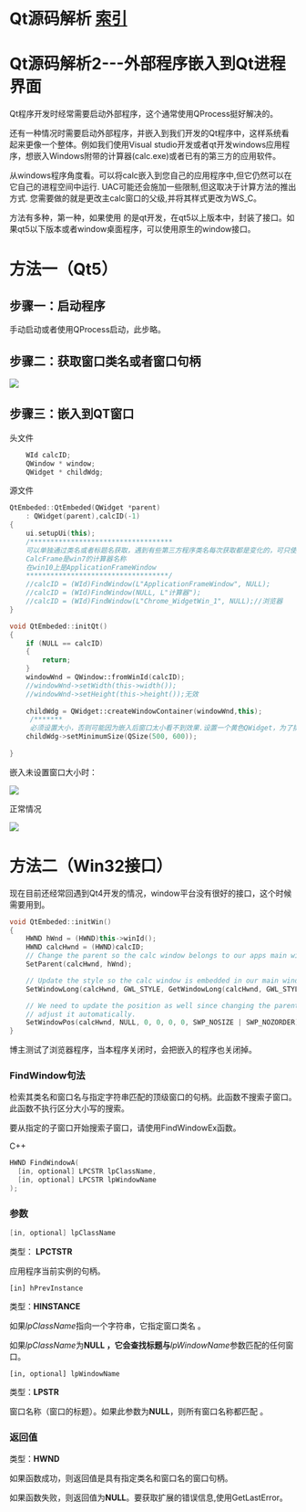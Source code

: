 # Qt源码解析 [索引](https://blog.csdn.net/xinqingwuji/article/details/118365888)

# Qt源码解析2---外部程序嵌入到Qt进程界面

Qt程序开发时经常需要启动外部程序，这个通常使用QProcess挺好解决的。

还有一种情况时需要启动外部程序，并嵌入到我们开发的Qt程序中，这样系统看起来更像一个整体。例如我们使用Visual studio开发或者qt开发windows应用程序，想嵌入Windows附带的计算器(calc.exe)或者已有的第三方的应用软件。

从windows程序角度看。可以将calc嵌入到您自己的应用程序中,但它仍然可以在它自己的进程空间中运行. UAC可能还会施加一些限制,但这取决于计算方法的推出方式.
 您需要做的就是更改主calc窗口的父级,并将其样式更改为WS_C。

方法有多种，第一种，如果使用 的是qt开发，在qt5以上版本中，封装了接口。如果qt5以下版本或者window桌面程序，可以使用原生的window接口。

# 方法一（Qt5）

## 步骤一：启动程序

手动启动或者使用QProcess启动，此步略。

## 步骤二：获取窗口类名或者窗口句柄

![](D:\Work\Code\luxiang\BasicSytax\Qt\源码解析\image\spy++使用.gif)

## 步骤三：嵌入到QT窗口 

头文件

```C++
	WId calcID;
	QWindow * window;
	QWidget * childWdg;
```

源文件

```c++
QtEmbeded::QtEmbeded(QWidget *parent)
    : QWidget(parent),calcID(-1)
{
    ui.setupUi(this);
    /***********************************
    可以单独通过类名或者标题名获取，遇到有些第三方程序类名每次获取都是变化的，可只使用标题名参数
    CalcFrame是win7的计算器名称
    在win10上是ApplicationFrameWindow
    ***********************************/
	//calcID = (WId)FindWindow(L"ApplicationFrameWindow", NULL);
	//calcID = (WId)FindWindow(NULL, L"计算器");
	//calcID = (WId)FindWindow(L"Chrome_WidgetWin_1", NULL);//浏览器
}

void QtEmbeded::initQt()
{
	if (NULL == calcID)
	{
		return;
	}
	windowWnd = QWindow::fromWinId(calcID);
	//windowWnd->setWidth(this->width());
	//windowWnd->setHeight(this->height());无效
	
	childWdg = QWidget::createWindowContainer(windowWnd,this);
	 /*******
	 必须设置大小，否则可能因为嵌入后窗口太小看不到效果.设置一个黄色QWidget，为了排查为啥看不到嵌入窗口		***********************************/
    childWdg->setMinimumSize(QSize(500, 600));
   
}
```

嵌入未设置窗口大小时：

![](D:\Work\Code\luxiang\BasicSytax\Qt\源码解析\image\嵌入太小.png)

正常情况

![](D:\Work\Code\luxiang\CSDN\嵌入正常.png)

# 方法二（Win32接口）

现在目前还经常回遇到Qt4开发的情况，window平台没有很好的接口，这个时候需要用到。

```c++
void QtEmbeded::initWin()
{
	HWND hWnd = (HWND)this->winId();
	HWND calcHwnd = (HWND)calcID;
	// Change the parent so the calc window belongs to our apps main window 
	SetParent(calcHwnd, hWnd);

	// Update the style so the calc window is embedded in our main window
	SetWindowLong(calcHwnd, GWL_STYLE, GetWindowLong(calcHwnd, GWL_STYLE) | WS_CHILD);

	// We need to update the position as well since changing the parent does not
	// adjust it automatically.
	SetWindowPos(calcHwnd, NULL, 0, 0, 0, 0, SWP_NOSIZE | SWP_NOZORDER);
}
```

博主测试了浏览器程序，当本程序关闭时，会把嵌入的程序也关闭掉。

### FindWindow句法

​	检索其类名和窗口名与指定字符串匹配的顶级窗口的句柄。此函数不搜索子窗口。此函数不执行区分大小写的搜索。

要从指定的子窗口开始搜索子窗口，请使用FindWindowEx函数。

C++

```cpp
HWND FindWindowA(
  [in, optional] LPCSTR lpClassName,
  [in, optional] LPCSTR lpWindowName
);
```

### 参数

```c++
[in, optional] lpClassName
```

类型： **LPCTSTR** 

应用程序当前实例的句柄。

```
[in] hPrevInstance
```

类型：**HINSTANCE**

 如果*lpClassName*指向一个字符串，它指定窗口类名 。

 如果*lpClassName*为**NULL ，它会查找标题与***lpWindowName*参数匹配的任何窗口。 

```
[in, optional] lpWindowName
```

类型：**LPSTR**

 窗口名称（窗口的标题）。如果此参数为**NULL**，则所有窗口名称都匹配 。

### 返回值

类型：**HWND**

如果函数成功，则返回值是具有指定类名和窗口名的窗口句柄。

如果函数失败，则返回值为**NULL**。要获取扩展的错误信息,使用GetLastError。

